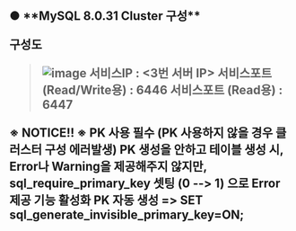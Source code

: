 <h2>● **MySQL 8.0.31 Cluster 구성**

**구성도**
>![image](https://user-images.githubusercontent.com/88891704/225607734-511591c5-79aa-4d20-acdc-b6c79ff51d9f.png)
>서비스IP : <3번 서버 IP>
>서비스포트 (Read/Write용) : 6446
>서비스포트 (Read용) : 6447


**※ NOTICE!! ※**
PK 사용 필수 (PK 사용하지 않을 경우 클러스터 구성 에러발생)
PK 생성을 안하고 테이블 생성 시, Error나 Warning을 제공해주지 않지만, sql_require_primary_key 셋팅 (0 --> 1) 으로 Error 제공 기능 활성화
PK 자동 생성 => SET sql_generate_invisible_primary_key=ON;
